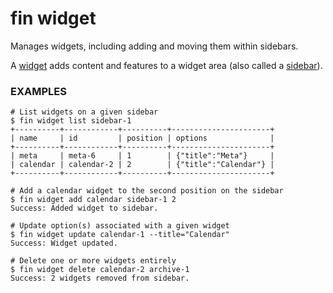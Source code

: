 # fin widget

Manages widgets, including adding and moving them within sidebars.

A [widget](https://developer.wordpress.org/themes/functionality/widgets/) adds content and features to a widget area (also called a [sidebar](https://developer.wordpress.org/themes/functionality/sidebars/)).

### EXAMPLES

    # List widgets on a given sidebar
    $ fin widget list sidebar-1
    +----------+------------+----------+----------------------+
    | name     | id         | position | options              |
    +----------+------------+----------+----------------------+
    | meta     | meta-6     | 1        | {"title":"Meta"}     |
    | calendar | calendar-2 | 2        | {"title":"Calendar"} |
    +----------+------------+----------+----------------------+

    # Add a calendar widget to the second position on the sidebar
    $ fin widget add calendar sidebar-1 2
    Success: Added widget to sidebar.

    # Update option(s) associated with a given widget
    $ fin widget update calendar-1 --title="Calendar"
    Success: Widget updated.

    # Delete one or more widgets entirely
    $ fin widget delete calendar-2 archive-1
    Success: 2 widgets removed from sidebar.


